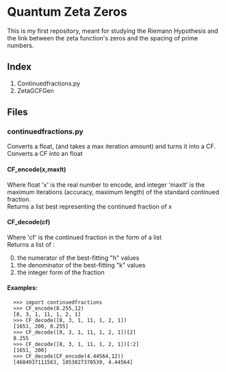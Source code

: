 # Quantum Zeta Zeros

This is my first repository, meant for studying the Riemann Hypothesis and the link between the zeta function's zeros and the spacing of prime numbers.
## Index
1) Continuedfractions.py
2) ZetaGCFGen
## Files

### continuedfractions.py
Converts a float, (and takes a max iteration amount) and turns it into a CF.\
Converts a CF into an float

####  CF_encode(x,maxIt)
Where float 'x' is the real number to encode, and integer 'maxIt' is the maximum iterations (accuracy, maximum length) of the standard continued fraction.\
Returns a list best representing the continued fraction of x

####  CF_decode(cf)
Where 'cf' is the continued fraction in the form of a list\
Returns a list of :

0) the numerator of the best-fitting "h" values
1) the denominator of the best-fitting "k" values
2) the integer form of the fraction

#### Examples:
```
  >>> import continuedfractions
  >>> CF_encode(8.255,12)
  [8, 3, 1, 11, 1, 2, 1]
  >>> CF_decode([8, 3, 1, 11, 1, 2, 1])
  [1651, 200, 8.255]
  >>> CF_decode([8, 3, 1, 11, 1, 2, 1])[2]
  8.255
  >>> CF_decode([8, 3, 1, 11, 1, 2, 1])[:2]
  [1651, 200]
  >>> CF_decode(CF_encode(4.44564,12))
  [4684937111563, 1053827370539, 4.44564]
```
